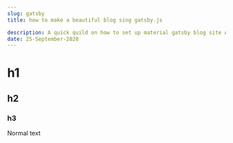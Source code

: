 ```yaml
---
slug: gatsby
title: how to make a beautiful blog sing gatsby.js

description: A quick quild on how to set up material gatsby blog site A quick quild on how to set up material gatsby blog site
date: 25-September-2020
---
```


# h1

## h2

### h3

Normal text
